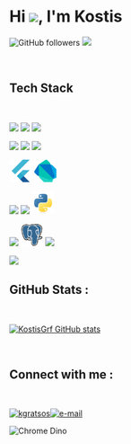 
   

<h1>Hi <img src="https://media.giphy.com/media/hvRJCLFzcasrR4ia7z/giphy.gif" width="35">, I'm Kostis</h1>

![GitHub followers](https://img.shields.io/github/followers/KostisGrf) ![](https://komarev.com/ghpvc/?username=KostisGrf) 


<br>

## Tech Stack

<br>

<img src="https://img.icons8.com/color/48/000000/html-5--v1.png" style="height:40px;"> <img src="https://img.icons8.com/color/48/000000/css3.png" style="height:40px;"> <img src="https://img.icons8.com/color/48/000000/sass.png" style="height:40px;"/> 

<img src="https://img.icons8.com/color/48/000000/javascript--v1.png" style="height:40px;"> <img src="https://upload.wikimedia.org/wikipedia/commons/a/a7/React-icon.svg" style="height:40px;"> <img src="https://upload.wikimedia.org/wikipedia/commons/d/d9/Node.js_logo.svg" style="height:40px;"> 



  


<img src="https://github.com/devicons/devicon/blob/master/icons/flutter/flutter-original.svg" style="height:40px;"> <img src="https://github.com/devicons/devicon/blob/master/icons/dart/dart-original.svg" style="height:40px;">


<img src="https://img.icons8.com/color/48/000000/java-coffee-cup-logo--v1.png" style="height:40px;" /> <img src="https://img.icons8.com/officel/48/000000/php-logo.png" style="height:40px;"/> <img src="https://github.com/devicons/devicon/blob/master/icons/python/python-original.svg" style="height:40px;">
 


<img src="https://img.icons8.com/color/48/000000/mysql-logo.png" height="30"> <img src="https://github.com/devicons/devicon/blob/master/icons/postgresql/postgresql-original.svg" style="height:40px;"> <img src="https://img.icons8.com/color/48/000000/firebase.png" style="height:40px;">

<img src="https://img.icons8.com/color/48/000000/npm.png" style="height:40px;">

<br>

## GitHub Stats  :

<br>

[![KostisGrf GitHub stats](https://github-readme-stats.vercel.app/api?username=KostisGrf&theme=algolia)](https://github.com/KostisGrf/github-readme-stats) 

<br>

## Connect with me  :

<br>


[![kgratsos](https://img.icons8.com/fluency/48/000000/linkedin.png "kgratsos")](https://www.linkedin.com/in/kgratsos/)<a href="mailto:kostisgratsos@hotmail.gr" target="blank"><img  src="https://img.icons8.com/fluency/48/000000/apple-mail.png" alt="e-mail" height="50"  /></a>

<img src="https://mir-s3-cdn-cf.behance.net/project_modules/max_1200/4ff07986208593.5d9a654e92f36.gif" alt="Chrome Dino" style="height:150px; width:100%">


